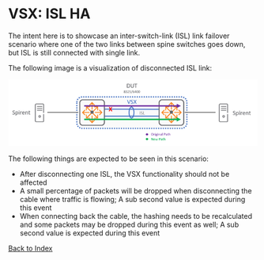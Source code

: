 # VSX: ISL HA

The intent here is to showcase an inter-switch-link (ISL) link failover scenario where one of the two links between spine switches goes down, but ISL is still connected with single link.

The following image is a visualization of disconnected ISL link:

![Disconnected ISL link](../../../../img/network/management_network/vsx_isl_ha.png)

The following things are expected to be seen in this scenario:

* After disconnecting one ISL, the VSX functionality should not be affected
* A small percentage of packets will be dropped when disconnecting the cable where traffic is flowing; A sub second value is expected during this event
* When connecting back the cable, the hashing needs to be recalculated and some packets may be dropped during this event as well; A sub second value is expected during this event

[Back to Index](../index.md)
